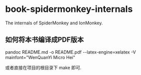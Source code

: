 # book-spidermonkey-internals
The internals of SpiderMonkey and IonMonkey.

## 如何将本书编译成PDF版本

pandoc README.md -o README.pdf --latex-engine=xelatex -V mainfont="WenQuanYi Micro Hei"

或者直接在项目的根目录下 make 即可.

